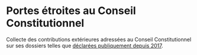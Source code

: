 # Portes étroites au Conseil Constitutionnel

Collecte des contributions extérieures adressées au Conseil Constitutionnel sur ses dossiers telles que [déclarées publiquement depuis 2017](http://www.conseil-constitutionnel.fr/conseil-constitutionnel/francais/actualites/2017/communique-sur-les-contributions-exterieures.148638.html).
